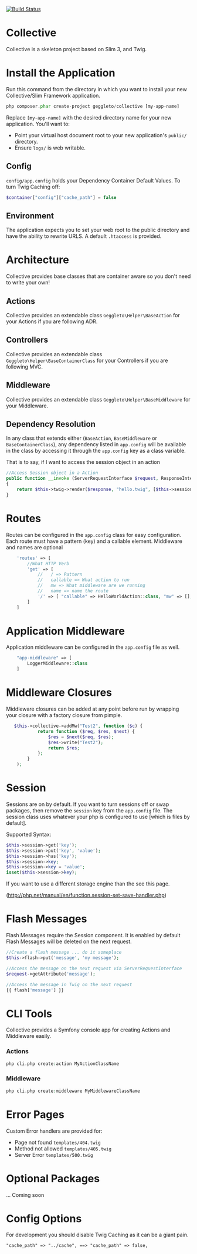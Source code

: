 [![Build Status](https://travis-ci.org/geggleto/Collective.svg)](https://travis-ci.org/geggleto/Collective)

# Collective
Collective is a skeleton project based on Slim 3, and Twig.

# Install the Application

Run this command from the directory in which you want to install your new Collective/Slim Framework application.

```php
php composer.phar create-project geggleto/collective [my-app-name]
```

Replace `[my-app-name]` with the desired directory name for your new application. 
You'll want to:
- Point your virtual host document root to your new application's `public/` directory.
- Ensure `logs/` is web writable.


## Config
`config/app.config` holds your Dependency Container Default Values.
To turn Twig Caching off:
```php
$container["config"]["cache_path"] = false
```

## Environment
The application expects you to set your web root to the public directory and have 
the ability to rewrite URLS. A default `.htaccess` is provided.

# Architecture
Collective provides base classes that are container aware so you don't need to write your own!

## Actions
Collective provides an extendable class `Geggleto\Helper\BaseAction` for your Actions 
if you are following ADR.

## Controllers
Collective provides an extendable class `Geggleto\Helper\BaseContainerClass` for your 
Controllers if you are following MVC.

## Middleware
Collective provides an extendable class `Geggleto\Helper\BaseMiddleware` for your Middleware.

## Dependency Resolution
In any class that extends either (`BaseAction`, `BaseMiddleware` or `BaseContainerClass`), 
any dependency listed in `app.config` will be  available in the class by accessing 
it through the `app.config` key as a class variable.
  
That is to say, if I want to access the session object in an action
```php
//Access Session object in a Action
public function __invoke (ServerRequestInterface $request, ResponseInterface $response, array $args)
{
    return $this->twig->render($response, "hello.twig", [$this->session->get('name')]);
}
```

# Routes
Routes can be configured in the `app.config` class for easy configuration.
Each route must have a pattern (key) and a callable element. Middleware and names are optional

```php
    'routes' => [
        //What HTTP Verb
        'get' => [
            //   / => Pattern
            //   callable => What action to run
            //   mw => What middleware are we running
            //   name => name the route
            '/' => [ "callable" => HelloWorldAction::class, "mw" => [], "name" => "" ]
        ]
    ]
```

# Application Middleware
Application middleware can be configured in the `app.config` file as well.

```php
    "app-middleware" => [
        LoggerMiddleware::class
    ]
```

# Middleware Closures
Middleware closures can be added at any point before run by wrapping your closure 
with a factory closure from pimple.
```php
   $this->collective->addMw("Test2", function ($c) {
            return function ($req, $res, $next) {
                $res = $next($req, $res);
                $res->write("Test2");
                return $res;
            };
        }
    );
```

# Session
Sessions are on by default.
If you want to turn sessions off or swap packages, then remove the `session` key 
from the `app.config` file. The session class uses whatever your php is configured 
to use [which is files by default].

Supported Syntax:
```php
$this->session->get('key');
$this->session->put('key', 'value');
$this->session->has('key');
$this->session->key;
$this->session->key = 'value';
isset($this->session->key);
```

If you want to use a different storage engine than the see this page.

(http://php.net/manual/en/function.session-set-save-handler.php)

# Flash Messages
Flash Messages require the Session component. It is enabled by default
Flash Messages will be deleted on the next request.

```php
//Create a flash message ... do it someplace
$this->flash->put('message', 'my message');
```

```php
//Access the message on the next request via ServerRequestInterface
$request->getAttribute('message');
```

```php
//Access the message in Twig on the next request
{{ flash['message'] }}
```

# CLI Tools
Collective provides a Symfony console app for creating Actions and Middleware easily.

### Actions
```php
php cli.php create:action MyActionClassName
```

### Middleware
```php
php cli.php create:middleware MyMiddlewareClassName
```

# Error Pages
Custom Error handlers are provided for:
 - Page not found ``` templates/404.twig ```
 - Method not allowed ``` templates/405.twig ```
 - Server Error ``` templates/500.twig ```

# Optional Packages
... Coming soon

# Config Options
For development you should disable Twig Caching as it can be a giant pain.
```
"cache_path" => "../cache", ==> "cache_path" => false,
```